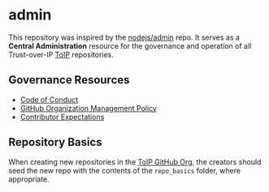 # admin
This repository was inspired by the [nodejs/admin](https://github.com/nodejs/admin) repo. It serves as a **Central Administration** resource for the governance and operation of all Trust-over-IP [ToIP](https://github.com/trustoverip) repositories.  

## Governance Resources

* [Code of Conduct](CODE_OF_CONDUCT.md)
* [GitHub Organization Management Policy](GITHUB_ORG_MANAGEMENT_POLICY.md)
* [Contributor Expectations](Member_Expectations.md)

## Repository Basics
When creating new repositories in the [ToIP GitHub Org](https://github.com/trustoverip), the creators should seed the new repo with the contents of the ```repo_basics``` folder, where appropriate.
